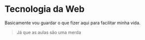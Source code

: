 # Tecnologia da Web
Basicamente vou guardar o que fizer aqui para facilitar minha vida. 
> Já que as aulas são uma merda
